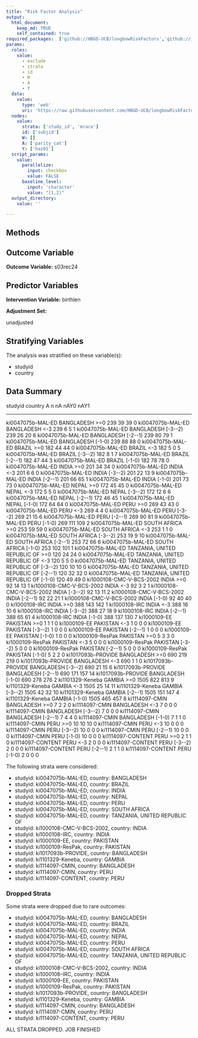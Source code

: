 ```yaml
---
title: "Risk Factor Analysis"
output: 
  html_document:
    keep_md: TRUE
    self_contained: true
required_packages:  ['github://HBGD-UCB/longbowRiskFactors','github://jeremyrcoyle/skimr@vector_types', 'github://tlverse/delayed']
params:
  roles:
    value:
      - exclude
      - strata
      - id
      - W
      - A
      - Y
  data: 
    value: 
      type: 'web'
      uri: 'https://raw.githubusercontent.com/HBGD-UCB/longbowRiskFactors/master/inst/sample_data/birthwt_data.rdata'
  nodes:
    value:
      strata: ['study_id', 'mrace']
      id: ['subjid']
      W: []
      A: ['parity_cat']
      Y: ['haz01']
  script_params:
    value:
      parallelize:
        input: checkbox
        value: FALSE
      baseline_level:
        input: 'character'
        value: "[1,2)"
  output_directory:
    value: ''

---
```








## Methods
## Outcome Variable

**Outcome Variable:** s03rec24

## Predictor Variables

**Intervention Variable:** birthlen

**Adjustment Set:**

unadjusted

## Stratifying Variables

The analysis was stratified on these variable(s):

* studyid
* country

## Data Summary

studyid                    country                        A             n    nA   nAY0   nAY1
-------------------------  -----------------------------  --------  -----  ----  -----  -----
ki0047075b-MAL-ED          BANGLADESH                     >=0         239    39     39      0
ki0047075b-MAL-ED          BANGLADESH                     <-3         239     6      5      1
ki0047075b-MAL-ED          BANGLADESH                     [-3--2)     239    26     20      6
ki0047075b-MAL-ED          BANGLADESH                     [-2--1)     239    80     79      1
ki0047075b-MAL-ED          BANGLADESH                     [-1-0)      239    88     88      0
ki0047075b-MAL-ED          BRAZIL                         >=0         182    44     44      0
ki0047075b-MAL-ED          BRAZIL                         <-3         182     5      0      5
ki0047075b-MAL-ED          BRAZIL                         [-3--2)     182     8      1      7
ki0047075b-MAL-ED          BRAZIL                         [-2--1)     182    47     44      3
ki0047075b-MAL-ED          BRAZIL                         [-1-0)      182    78     78      0
ki0047075b-MAL-ED          INDIA                          >=0         201    34     34      0
ki0047075b-MAL-ED          INDIA                          <-3         201     6      6      0
ki0047075b-MAL-ED          INDIA                          [-3--2)     201    22     13      9
ki0047075b-MAL-ED          INDIA                          [-2--1)     201    66     65      1
ki0047075b-MAL-ED          INDIA                          [-1-0)      201    73     73      0
ki0047075b-MAL-ED          NEPAL                          >=0         172    45     45      0
ki0047075b-MAL-ED          NEPAL                          <-3         172     5      5      0
ki0047075b-MAL-ED          NEPAL                          [-3--2)     172    12      6      6
ki0047075b-MAL-ED          NEPAL                          [-2--1)     172    46     45      1
ki0047075b-MAL-ED          NEPAL                          [-1-0)      172    64     64      0
ki0047075b-MAL-ED          PERU                           >=0         269    43     43      0
ki0047075b-MAL-ED          PERU                           <-3         269     4      4      0
ki0047075b-MAL-ED          PERU                           [-3--2)     269    21     15      6
ki0047075b-MAL-ED          PERU                           [-2--1)     269    90     81      9
ki0047075b-MAL-ED          PERU                           [-1-0)      269   111    109      2
ki0047075b-MAL-ED          SOUTH AFRICA                   >=0         253    59     59      0
ki0047075b-MAL-ED          SOUTH AFRICA                   <-3         253     1      1      0
ki0047075b-MAL-ED          SOUTH AFRICA                   [-3--2)     253    19      9     10
ki0047075b-MAL-ED          SOUTH AFRICA                   [-2--1)     253    72     66      6
ki0047075b-MAL-ED          SOUTH AFRICA                   [-1-0)      253   102    101      1
ki0047075b-MAL-ED          TANZANIA, UNITED REPUBLIC OF   >=0         120    24     24      0
ki0047075b-MAL-ED          TANZANIA, UNITED REPUBLIC OF   <-3         120     5      5      0
ki0047075b-MAL-ED          TANZANIA, UNITED REPUBLIC OF   [-3--2)     120    10     10      0
ki0047075b-MAL-ED          TANZANIA, UNITED REPUBLIC OF   [-2--1)     120    32     32      0
ki0047075b-MAL-ED          TANZANIA, UNITED REPUBLIC OF   [-1-0)      120    49     49      0
ki1000108-CMC-V-BCS-2002   INDIA                          >=0          92    14     13      1
ki1000108-CMC-V-BCS-2002   INDIA                          <-3          92     3      2      1
ki1000108-CMC-V-BCS-2002   INDIA                          [-3--2)      92    13     11      2
ki1000108-CMC-V-BCS-2002   INDIA                          [-2--1)      92    22     21      1
ki1000108-CMC-V-BCS-2002   INDIA                          [-1-0)       92    40     40      0
ki1000108-IRC              INDIA                          >=0         388   143    142      1
ki1000108-IRC              INDIA                          <-3         388    16     10      6
ki1000108-IRC              INDIA                          [-3--2)     388    27     18      9
ki1000108-IRC              INDIA                          [-2--1)     388    65     61      4
ki1000108-IRC              INDIA                          [-1-0)      388   137    130      7
ki1000109-EE               PAKISTAN                       >=0           1     1      1      0
ki1000109-EE               PAKISTAN                       <-3           1     0      0      0
ki1000109-EE               PAKISTAN                       [-3--2)       1     0      0      0
ki1000109-EE               PAKISTAN                       [-2--1)       1     0      0      0
ki1000109-EE               PAKISTAN                       [-1-0)        1     0      0      0
ki1000109-ResPak           PAKISTAN                       >=0           5     3      3      0
ki1000109-ResPak           PAKISTAN                       <-3           5     0      0      0
ki1000109-ResPak           PAKISTAN                       [-3--2)       5     0      0      0
ki1000109-ResPak           PAKISTAN                       [-2--1)       5     0      0      0
ki1000109-ResPak           PAKISTAN                       [-1-0)        5     2      2      0
ki1017093b-PROVIDE         BANGLADESH                     >=0         690   219    219      0
ki1017093b-PROVIDE         BANGLADESH                     <-3         690     1      1      0
ki1017093b-PROVIDE         BANGLADESH                     [-3--2)     690    21     15      6
ki1017093b-PROVIDE         BANGLADESH                     [-2--1)     690   171    157     14
ki1017093b-PROVIDE         BANGLADESH                     [-1-0)      690   278    276      2
ki1101329-Keneba           GAMBIA                         >=0        1505   822    813      9
ki1101329-Keneba           GAMBIA                         <-3        1505    25     14     11
ki1101329-Keneba           GAMBIA                         [-3--2)    1505    42     32     10
ki1101329-Keneba           GAMBIA                         [-2--1)    1505   151    147      4
ki1101329-Keneba           GAMBIA                         [-1-0)     1505   465    457      8
ki1114097-CMIN             BANGLADESH                     >=0           7     2      2      0
ki1114097-CMIN             BANGLADESH                     <-3           7     0      0      0
ki1114097-CMIN             BANGLADESH                     [-3--2)       7     0      0      0
ki1114097-CMIN             BANGLADESH                     [-2--1)       7     4      4      0
ki1114097-CMIN             BANGLADESH                     [-1-0)        7     1      1      0
ki1114097-CMIN             PERU                           >=0          10    10     10      0
ki1114097-CMIN             PERU                           <-3          10     0      0      0
ki1114097-CMIN             PERU                           [-3--2)      10     0      0      0
ki1114097-CMIN             PERU                           [-2--1)      10     0      0      0
ki1114097-CMIN             PERU                           [-1-0)       10     0      0      0
ki1114097-CONTENT          PERU                           >=0           2     1      1      0
ki1114097-CONTENT          PERU                           <-3           2     0      0      0
ki1114097-CONTENT          PERU                           [-3--2)       2     0      0      0
ki1114097-CONTENT          PERU                           [-2--1)       2     1      1      0
ki1114097-CONTENT          PERU                           [-1-0)        2     0      0      0


The following strata were considered:

* studyid: ki0047075b-MAL-ED, country: BANGLADESH
* studyid: ki0047075b-MAL-ED, country: BRAZIL
* studyid: ki0047075b-MAL-ED, country: INDIA
* studyid: ki0047075b-MAL-ED, country: NEPAL
* studyid: ki0047075b-MAL-ED, country: PERU
* studyid: ki0047075b-MAL-ED, country: SOUTH AFRICA
* studyid: ki0047075b-MAL-ED, country: TANZANIA, UNITED REPUBLIC OF
* studyid: ki1000108-CMC-V-BCS-2002, country: INDIA
* studyid: ki1000108-IRC, country: INDIA
* studyid: ki1000109-EE, country: PAKISTAN
* studyid: ki1000109-ResPak, country: PAKISTAN
* studyid: ki1017093b-PROVIDE, country: BANGLADESH
* studyid: ki1101329-Keneba, country: GAMBIA
* studyid: ki1114097-CMIN, country: BANGLADESH
* studyid: ki1114097-CMIN, country: PERU
* studyid: ki1114097-CONTENT, country: PERU

### Dropped Strata

Some strata were dropped due to rare outcomes:

* studyid: ki0047075b-MAL-ED, country: BANGLADESH
* studyid: ki0047075b-MAL-ED, country: BRAZIL
* studyid: ki0047075b-MAL-ED, country: INDIA
* studyid: ki0047075b-MAL-ED, country: NEPAL
* studyid: ki0047075b-MAL-ED, country: PERU
* studyid: ki0047075b-MAL-ED, country: SOUTH AFRICA
* studyid: ki0047075b-MAL-ED, country: TANZANIA, UNITED REPUBLIC OF
* studyid: ki1000108-CMC-V-BCS-2002, country: INDIA
* studyid: ki1000108-IRC, country: INDIA
* studyid: ki1000109-EE, country: PAKISTAN
* studyid: ki1000109-ResPak, country: PAKISTAN
* studyid: ki1017093b-PROVIDE, country: BANGLADESH
* studyid: ki1101329-Keneba, country: GAMBIA
* studyid: ki1114097-CMIN, country: BANGLADESH
* studyid: ki1114097-CMIN, country: PERU
* studyid: ki1114097-CONTENT, country: PERU


ALL STRATA DROPPED. JOB FINISHED














